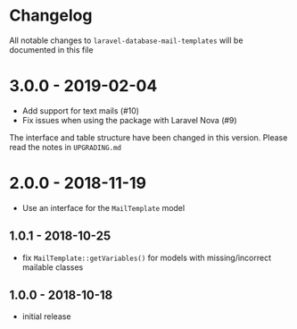 # Changelog

All notable changes to `laravel-database-mail-templates` will be documented in this file

# 3.0.0 - 2019-02-04

- Add support for text mails (#10)
- Fix issues when using the package with Laravel Nova (#9)

The interface and table structure have been changed in this version. Please read the notes in `UPGRADING.md`

# 2.0.0 - 2018-11-19

- Use an interface for the `MailTemplate` model

## 1.0.1 - 2018-10-25

- fix `MailTemplate::getVariables()` for models with missing/incorrect mailable classes

## 1.0.0 - 2018-10-18

- initial release
